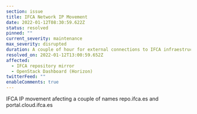 ```yaml
---
section: issue
title: IFCA Network IP Movement
date: 2022-01-12T08:30:59.622Z
status: resolved
pinned: ""
current_severity: maintenance
max_severity: disrupted
duration: A couple of hour for external connections to IFCA infraestructure
resolved_on: 2022-01-12T13:00:59.652Z
affected:
  - IFCA repository mirror
  - OpenStack Dashboard (Horizon)
twitterFeed: ""
enableComments: true
---
```

IFCA IP movement afecting a couple of names repo.ifca.es and portal.cloud.ifca.es